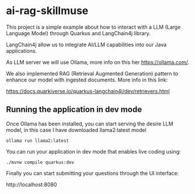 # ai-rag-skillmuse

This project is a simple example about how to interact with a LLM (Large Language Model) through Quarkus
and LangChain4j library.

LangChain4j allow us to integrate AI/LLM capabilities into our Java applications.

As LLM server we will use Ollama, more info on this her https://ollama.com/.

We also implemented RAG (Retrieval Augmented Generation) pattern to enhance our model with ingested documents. More info in this link:

https://docs.quarkiverse.io/quarkus-langchain4j/dev/retrievers.html

## Running the application in dev mode

Once Ollama has been installed, you can start serving the desire LLM model, in this case I have downloaded
llama2:latest model

```
ollama run llama2:latest
```

You can run your application in dev mode that enables live coding using:
```shell script
./mvnw compile quarkus:dev
```

Finally you can start submitting your questions through the UI interface:

http://localhost:8080